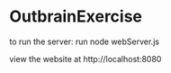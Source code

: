 # OutbrainExercise
to run the server: run node webServer.js

view the website at http://localhost:8080
